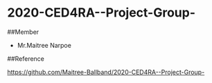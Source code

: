 # 2020-CED4RA--Project-Group-

##Member

- Mr.Maitree Narpoe

##Reference

<https://github.com/Maitree-Ballband/2020-CED4RA--Project-Group->
